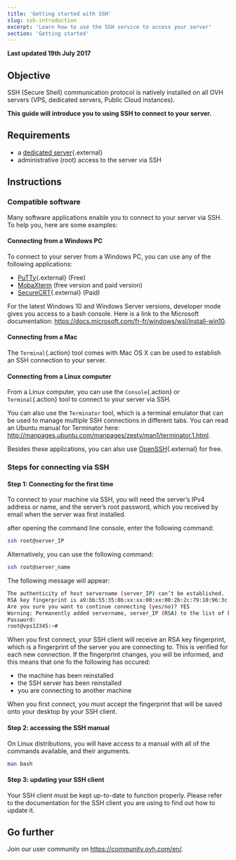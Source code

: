 ```yaml
---
title: 'Getting started with SSH'
slug: ssh-introduction
excerpt: 'Learn how to use the SSH service to access your server'
section: 'Getting started'
---
```


**Last updated 19th July 2017**

## Objective

SSH (Secure Shell) communication protocol is natively installed on all OVH servers (VPS, dedicated servers, Public Cloud instances).

**This guide will introduce you to using SSH to connect to your server.**

## Requirements

- a [dedicated server](https://www.ovh.co.uk/dedicated_servers/){.external}
- administrative (root) access to the server via SSH

## Instructions

### Compatible software

Many software applications enable you to connect to your server via SSH. To help you, here are some examples:

#### Connecting from a Windows PC

To connect to your server from a Windows PC, you can use any of the following applications:

- [PuTTy](http://www.putty.org/){.external} (Free)
- [MobaXterm](https://mobaxterm.mobatek.net/) (free version and paid version)
- [SecureCRT](http://www.vandyke.com/products/securecrt/){.external} (Paid)

For the latest Windows 10 and Windows Server versions, developer mode gives you access to a bash console. Here is a link to the Microsoft documentation: <https://docs.microsoft.com/fr-fr/windows/wsl/install-win10>.

#### Connecting from a Mac

The `Terminal`{.action} tool comes with Mac OS X can be used to establish an SSH connection to your server.

#### Connecting from a Linux computer

From a Linux computer, you can use the `Console`{.action} or `Terminal`{.action} tool to connect to your server via SSH.

You can also use the `Terminator` tool, which is a terminal emulator that can be used to manage multiple SSH connections in different tabs. You can read an Ubuntu manual for Terminator here: <http://manpages.ubuntu.com/manpages/zesty/man1/terminator.1.html>.

Besides these applications, you can also use [OpenSSH](http://www.openssh.com){.external} for free.

### Steps for connecting via SSH

#### Step 1: Connecting for the first time

To connect to your machine via SSH, you will need the server’s IPv4 address or name, and the server’s root password, which you received by email when the server was first installed.

after opening the command line console, enter the following command:

```sh
ssh root@server_IP
```

Alternatively, you can use the following command:

```sh
ssh root@server_name
```

The following message will appear:

```sh
The authenticity of host servername (server_IP) can’t be established.
RSA key fingerprint is a9:bb:55:35:86:xx:xx:00:xx:00:2b:2c:79:10:96:3c.
Are you sure you want to continue connecting (yes/no)? YES
Warning: Permanently added servername, server_IP (RSA) to the list of known hosts.
Password:
root@vps12345:~#
```

When you first connect, your SSH client will receive an RSA key fingerprint, which is a fingerprint of the server you are connecting to. This is verified for each new connection. If the fingerprint changes, you will be informed, and this means that one fo the following has occured:

- the machine has been reinstalled
- the SSH server has been reinstalled
- you are connecting to another machine

When you first connect, you must accept the fingerprint that will be saved onto your desktop by your SSH client.

#### Step 2: accessing the SSH manual

On Linux distributions, you will have access to a manual with all of the commands available, and their arguments.

```sh
man bash
```

#### Step 3: updating your SSH client

Your SSH client must be kept up-to-date to function properly. Please refer to the documentation for the SSH client you are using to find out how to update it.

## Go further

Join our user community on <https://community.ovh.com/en/>.
